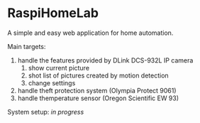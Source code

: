 # RaspiHomeLab
A simple and easy web application for home automation.

Main targets:
1. handle the features provided by DLink DCS-932L IP camera
   1. show current picture
   1. shot list of pictures created by motion detection
   1. change settings
1. handle theft protection system (Olympia Protect 9061)
1. handle themperature sensor (Oregon Scientific EW 93)

System setup:
*in progress*
